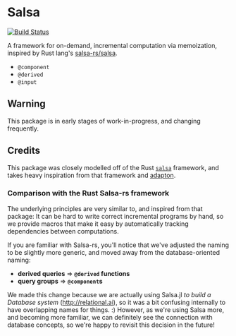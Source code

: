 # Salsa

[![Build Status](https://travis-ci.com/RelationalAI-oss/Salsa.jl.svg?branch=master)](https://travis-ci.com/RelationalAI-oss/Salsa.jl)

A framework for on-demand, incremental computation via memoization, inspired by Rust lang's
[salsa-rs/salsa](https://github.com/salsa-rs/salsa).

- `@component`
- `@derived`
- `@input`

## Warning
This package is in early stages of work-in-progress, and changing frequently.

## Credits
This package was closely modelled off of the Rust
[`salsa`](https://github.com/salsa-rs/salsa) framework, and takes heavy inspiration from
that framework and [adapton](http://adapton.org/).

### Comparison with the Rust Salsa-rs framework
The underlying principles are very similar to, and inspired from that package:
It can be hard to write correct incremental programs by hand, so we provide macros
that make it easy by automatically tracking dependencies between computations.

If you are familiar with Salsa-rs, you'll notice that we've adjusted the naming to be
slightly more generic, and moved away from the database-oriented naming:
- **derived queries** => **`@derived` functions**
- **query groups** => **`@component`s**

We made this change because we are actually using Salsa.jl _to build a Database system_
(http://relational.ai), so it was a bit confusing internally to have overlapping names for
things. :)  However, as we're using Salsa more, and becoming more familiar, we can
definitely see the connection with database concepts, so we're happy to revisit this
decision in the future!
